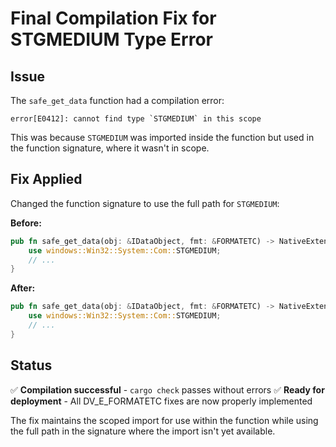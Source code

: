 # Final Compilation Fix for STGMEDIUM Type Error

## Issue
The `safe_get_data` function had a compilation error:
```
error[E0412]: cannot find type `STGMEDIUM` in this scope
```

This was because `STGMEDIUM` was imported inside the function but used in the function signature, where it wasn't in scope.

## Fix Applied
Changed the function signature to use the full path for `STGMEDIUM`:

**Before:**
```rust
pub fn safe_get_data(obj: &IDataObject, fmt: &FORMATETC) -> NativeExtensionsResult<Option<STGMEDIUM>> {
    use windows::Win32::System::Com::STGMEDIUM;
    // ...
}
```

**After:**
```rust
pub fn safe_get_data(obj: &IDataObject, fmt: &FORMATETC) -> NativeExtensionsResult<Option<windows::Win32::System::Com::STGMEDIUM>> {
    use windows::Win32::System::Com::STGMEDIUM;
    // ...
}
```

## Status
✅ **Compilation successful** - `cargo check` passes without errors
✅ **Ready for deployment** - All DV_E_FORMATETC fixes are now properly implemented

The fix maintains the scoped import for use within the function while using the full path in the signature where the import isn't yet available.
